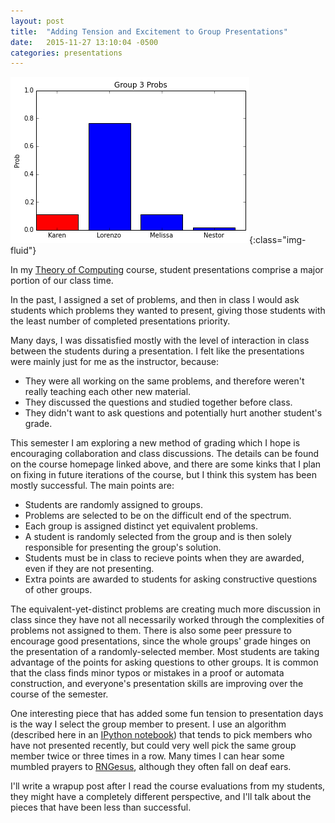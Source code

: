 ```yaml
---
layout: post
title:  "Adding Tension and Excitement to Group Presentations"
date:   2015-11-27 13:10:04 -0500
categories: presentations
---
```

![sampling-for-presenter](/assets/group3present.png){:class="img-fluid"}

In my [Theory of Computing](http://mark.goadrich.com/courses/csci380f15) course, student presentations comprise a major portion of our class time. 

In the past, I assigned a set of problems, and then in class I would ask students which 
problems they wanted to present, giving those students with the least number of 
completed presentations priority. 

Many days, I was dissatisfied mostly with the level of interaction in class between the 
students during a presentation. I felt like the presentations were mainly just for me as 
the instructor, because:

* They were all working on the same problems, and therefore weren't really teaching 
each other new material. 
* They discussed the questions and studied together before class.
* They didn't want to ask questions and potentially hurt another student's grade. 

This semester I am exploring a new method of grading which I hope is encouraging 
collaboration and class discussions. The details can be found on the course homepage 
linked above, and there are some kinks that I plan on fixing in future iterations of 
the course, 
but I think this system has been mostly successful. The main points are:

* Students are randomly assigned to groups.
* Problems are selected to be on the difficult end of the spectrum.
* Each group is assigned distinct yet equivalent problems.
* A student is randomly selected from the group and is then solely responsible 
for presenting the group's solution.
* Students must be in class to recieve points when they are awarded, even if they are not presenting.
* Extra points are awarded to students for asking constructive questions of other groups.

The equivalent-yet-distinct problems are creating much more discussion in class since they
have not all necessarily worked through the complexities of problems not assigned to them.
There is also some peer pressure to encourage good presentations, since the whole groups'
grade hinges on the presentation of a randomly-selected member. Most students are 
taking advantage of the points for asking questions to other groups. It is common 
that the class finds minor typos or mistakes in a proof or automata construction, and
everyone's presentation skills are improving over the course of the semester.

One interesting piece that has added some fun tension to presentation days is the way I
select the group member to present. I use an algorithm (described here in an
[IPython notebook](http://nbviewer.ipython.org/url/mark.goadrich.com/courses/csci380f15/Weighted%20Class%20Presentations.ipynb)) that tends to pick members who
have not presented recently, but could very well pick the same group member twice or three
times in a row. Many times I can hear some mumbled prayers to [RNGesus](http://knowyourmeme.com/memes/rngesus),
although they often fall on deaf ears.

I'll write a wrapup post after I read the course evaluations from my students, they might
have a completely different perspective, and I'll talk about the pieces that have been
less than successful.

<!--
The delay of presentations, revise to have a 1 week window

Extra points rely on incorrect presentations.

When a presentation is unsuccessful, reasign using random alg again

tribute volunteers

students absent when selected, affects whole group, to prevent them being forced out.

One or two in each group are writing up solutions.
-->